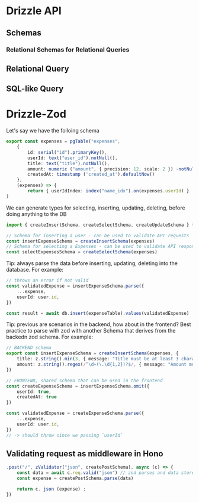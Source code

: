 

# Drizzle API

## Schemas


### Relational Schemas for Relational Queries


## Relational Query


## SQL-like Query


# Drizzle-Zod

Let's say we have the folloing schema

```ts
export const expenses = pgTable("expenses", 
	{
		id: serial("id").primaryKey(),
		userId: text("user_id").notNull(),
		title: text("title").notNull(),
		amount: numeric ("amount", { precision: 12, scale: 2 }) -notNull(),
		createdAt: timestamp ('created_at').defaultNow()
	},
	(expenses) => {
		return { userIdIndex: index("name_idx").on(expenses.userId) }
)
```

We can generate types for selecting, inserting, updating, deleting, before doing anything to the DB

```ts
import { createInsertSchema, createSelectSchema, createUpdateSchema } from "drizzle-zod"

// Schema for inserting a user - can be used to validate API requests
const insertExpenseSchema = createInsertSchema(expenses)
// Schema for selecting a Expenses - can be used to validate API responses
const selectExpensesSchema = createSelectSchema(expenses)
```

Tip: always parse the data before inserting, updating, deleting into the database. For example:

```ts
// throws an error if not valid
const validatedExpense = insertExpenseSchema.parse({
	...expense,
	userId: user.id,
})

const result = await db.insert(expenseTable).values(validatedExpense)
```

Tip: previous are scenarios in the backend, how about in the frontend? Best practice to parse with zod with another Schema that derives from the backedn zod schema. For example:

```ts
// BACKEND schema
export const insertExpenseSchema = createInsertSchema(expenses, {
	title: z.string().min(3, { message: "Title must be at least 3 characters" }),
	amount: z.string().regex(/^\d+(\.\d{1,2})?$/, { message: "Amount must be postive"})
})

// FRONTEND, shared schema that can be used in the frontend
const createExpenseSchema = insertExpenseSchema.omit({ 
	userId: true, 
	createdAt: true 
})

const validatedExpense = createExpenseSchema.parse({
	...expense,
	userId: user.id,
})
// -> should throw since we passing `userId`
```

## Validating request as middleware in Hono

```ts
.post("/", zValidator("json", createPostSchema), async (c) => {
	const data = await c.req.valid("json") // zod parses and data stored at valid()
	const expense = createPostSchema.parse(data)

	return c. json (expense) ;
})
```